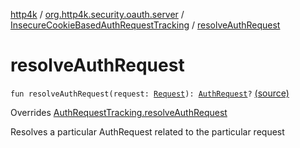 [http4k](../../index.md) / [org.http4k.security.oauth.server](../index.md) / [InsecureCookieBasedAuthRequestTracking](index.md) / [resolveAuthRequest](./resolve-auth-request.md)

# resolveAuthRequest

`fun resolveAuthRequest(request: `[`Request`](../../org.http4k.core/-request/index.md)`): `[`AuthRequest`](../-auth-request/index.md)`?` [(source)](https://github.com/http4k/http4k/blob/master/http4k-security-oauth/src/main/kotlin/org/http4k/security/oauth/server/InsecureCookieBasedAuthRequestTracking.kt#L17)

Overrides [AuthRequestTracking.resolveAuthRequest](../-auth-request-tracking/resolve-auth-request.md)

Resolves a particular AuthRequest related to the particular request

